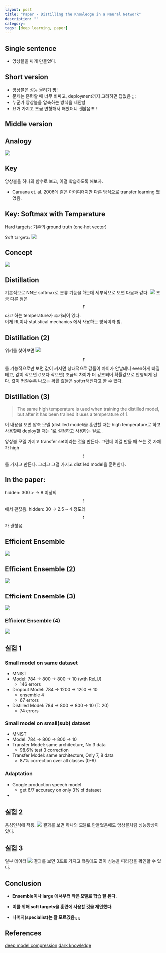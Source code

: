 ```yaml
---
layout: post
title: "Paper - Distilling the Knowledge in a Neural Network"
description: ""
category:
tags: [deep learning, paper]
---
```


## Single sentence
* 앙상블을 싸게 만들었다.
 
## Short version
* 앙상블은 성능 올리기 짱!
* 문제는 훈련할 때 너무 비싸고, deployment까지 고려하면 답없음 ;;;
* 누군가 앙상블을 압축하는 방식을 제안함
* 요거 가지고 조금 변형해서 해봤더니 괜찮음!!!!!

## Middle version
## Analogy
![](/assets/2017-05-16-Paper%20-%20Distilling%20the%20Knowledge%20in%20a%20Neural%20Network/E0AB6C94-47C8-475D-95AB-FF2E353FB9C6.png)

## Key
앙상블을 하나의 함수로 보고, 이걸 학습하도록 해보자.

* Caruana et. al. 2006에 같은 아이디어지만 다른 방식으로 transfer learning 했었음.


## Key: Softmax with Temperature
Hard targets: 기존의 ground truth (one-hot vector)

Soft targets:
![](/assets/2017-05-16-Paper%20-%20Distilling%20the%20Knowledge%20in%20a%20Neural%20Network/3893B469-235F-4A43-8470-E7EBFACB2296.png)


## Concept

![](/assets/2017-05-16-Paper%20-%20Distilling%20the%20Knowledge%20in%20a%20Neural%20Network/CE97D9D1-2226-4E19-A942-C0D4518A9A81.png)

## Distillation
기본적으로 NN은 softmax로 분류 기능을 하는데 세부적으로 보면 다음과 같다.
![](/assets/2017-05-16-Paper%20-%20Distilling%20the%20Knowledge%20in%20a%20Neural%20Network/3893B469-235F-4A43-8470-E7EBFACB2296.png)
조금 다른 점은 $$T$$라고 하는 temperature가 추가되어 있다.   
이게 RL이나 statistical mechanics 에서 사용하는 방식이라 함.

## Distillation (2)
위키를 찾아보면
![](/assets/2017-05-16-Paper%20-%20Distilling%20the%20Knowledge%20in%20a%20Neural%20Network/8966FECB-19F0-4F3A-BB33-EC85E8D96827.png)

$$T$$를 기능적으로만 보면 값이 커지면 상대적으로 값들이 차이가 안날테니 even하게 빠질테고, 값이 작으면 (1보다 작으면) 조금의 차이가 더 강조되어 확률값으로 반영되게 된다. 값이 커질수록 나오는 확률 값들은 softer해진다고 볼 수 있다.

## Distillation (3)
> The same high temperature is used when training the distilled model, but after it has been trained it uses a temperature of 1.  

이 내용을 보면 압축 모델 (distilled model)을 훈련할 때는 high temperature로 하고 사용할때 deploy할 때는 1로 설정하고 사용하는 걸로..

앙상블 모델 가지고 transfer set이라는 것을 만든다. 그런데 이걸 만들 때 쓰는 것 자체가 high $$t$$를 가지고 만든다. 그리고 그걸 가지고 distilled model을 훈련한다.



## In the paper:
hidden: 300 > -> 8 이상의 $$t$$에서 괜찮음.
hidden: 30 -> 2.5 ~ 4 정도의 $$t$$가 괜찮음.

## Efficient Ensemble
![](/assets/2017-05-16-Paper%20-%20Distilling%20the%20Knowledge%20in%20a%20Neural%20Network/004D6CFD-E40D-4B15-91DC-0F9768424871.png)

## Efficient Ensemble (2)
![](/assets/2017-05-16-Paper%20-%20Distilling%20the%20Knowledge%20in%20a%20Neural%20Network/544FBC52-9BF0-48B2-9A56-BEE5990331C8.png)

## Efficient Ensemble (3)
![](/assets/2017-05-16-Paper%20-%20Distilling%20the%20Knowledge%20in%20a%20Neural%20Network/B03F1EDB-9117-452F-A451-0C8F3652CD6E.png)


### Efficient Ensemble (4)
![](/assets/2017-05-16-Paper%20-%20Distilling%20the%20Knowledge%20in%20a%20Neural%20Network/0BC26ACE-179E-4D06-9FC6-C7A70BC6D099.png)



## 실험 1
### Small model on same dataset
* MNIST
* Model: 784 -> 800 -> 800 -> 10 (with ReLU)
	* 146 errors
* Dropout Model: 784 -> 1200 -> 1200 -> 10
	* ensemble 4
	* 67 errors
* Distilled Model: 784 -> 800 -> 800 -> 10 (T: 20)
	* 74 errors

### Small model on small(sub) dataset
* MNIST
* Model: 784 -> 800 -> 800 -> 10 
* Transfer Model: same architecture, No 3 data
	* 98.6% test 3 correction
* Transfer Model: same architecture, Only 7, 8 data
	* 87% correction over all classes (0-9)

### __Adaptation__
* Google production speech model 
	* get 6/7 accuracy on only 3% of dataset
* 

## 실험 2
음성인식에 적용.
![](/assets/2017-05-16-Paper%20-%20Distilling%20the%20Knowledge%20in%20a%20Neural%20Network/B536E55E-1C4C-48DD-BB5A-6811FC8F47E5.png)
결과를 보면 하나의 모델로 만들었음에도 앙상블처럼 성능향상이 있다.

## 실험 3
일부 데이터
![](/assets/2017-05-16-Paper%20-%20Distilling%20the%20Knowledge%20in%20a%20Neural%20Network/97DA9287-10A9-476B-9164-A0F92F956E81.png)
결과를 보면 3프로 가지고 했음에도 많이 성능을 따라감을 확인할 수 있다.

## Conclusion
* __Ensemble이나 large 에서부터 작은 모델로 학습 잘 된다.__
* __이를 위해 soft targets을 훈련에 사용할 것을 제안했다.__

* __나머지(specialist)는 잘 모르겠음;;;;__


## References
[deep model compression](https://ucbrise.github.io/cs294-rise-fa16/assets/slides/ModelCompression_RISE.pdf)
[dark knowledge](http://www.ttic.edu/dl/dark14.pdf)

